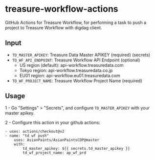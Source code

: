 # treasure-workflow-actions

GitHub Actions for Treasure Workflow, for performing a task to push a project to Treasure Workflow with digdag client.

## Input

- `TD_MASTER_APIKEY`: Treasure Data Master APIKEY (required) (secrets)
- `TD_WF_API_ENDPOINT`: Treasure Workflow API Endpoint (optional)
    - US region (default): api-workflow.treasuredata.com
    - Tokyo region: api-workflow.treasuredata.co.jp
    - EU01 region: api-workflow.eu01.treasuredata.com
- `TD_WF_PROJECT_NAME`: Treasure Workflow Project Name (required)

## Usage

1 - Go "Settings" > "Secrets", and configure `TD_MASTER_APIKEY` with your master apikey.

2 - Configure this action in your github actions:

```
- uses: actions/checkout@v2
- name: "td wf push"
    uses: AsianPaints/AsianPaintsCDP@master
    with:
        td_master_apikey: ${{ secrets.td_master_apikey }}
        td_wf_project_name: ap_wf_prd
```
